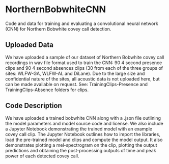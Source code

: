 # NorthernBobwhiteCNN
Code and data for training and evaluating a convolutional neural network (CNN) for Northern Bobwhite covey call detection.

## Uploaded Data
We have uploaded a sample of our dataset of Northern Bobwhite covey call recordings in wav file format used to train the CNN: 90 4 second presence clips and 90 4 second absences clips (30 from each of the three groups of sites: WLFW-GA, WLFW-AL and DiLane). Due to the large size and confidential nature of the sites, all acoustic data is not uploaded here, but can be made available on request. See: TrainingClips-Presence and TrainingClips-Absence folders for clips.

## Code Description
We have uploaded a trained bobwhite CNN along with a .json file outlining the model parameters and model source code and license. We also include a Jupyter Notebook demonstrating the trained model with an example covey call clip. The Jupyter Notebook outlines how to import the libraries, load the pre-trained model and clips and compute the model output. It also demonstrates plotting a mel-spectrogram on the clip, plotting the output predictions and obtaining the post-processing outputs of time and peak power of each detected covey call.
